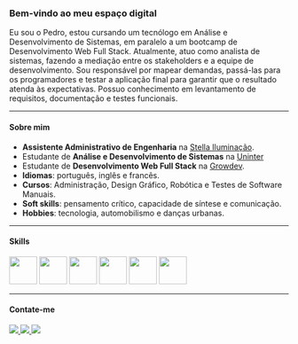 ### Bem-vindo ao meu espaço digital

Eu sou o Pedro, estou cursando um tecnólogo em Análise e Desenvolvimento de Sistemas, em paralelo a um bootcamp de 
Desenvolvimento Web Full Stack. Atualmente, atuo como analista de sistemas, fazendo a mediação entre os 
stakeholders e a equipe de desenvolvimento. Sou responsável por mapear demandas, passá-las para os 
programadores e testar a aplicação final para garantir que o resultado atenda às expectativas. Possuo conhecimento 
em levantamento de requisitos, documentação e testes funcionais.

<hr>

#### Sobre mim

- **Assistente Administrativo de Engenharia** na [Stella Iluminação](https://stella.com.br/).
- Estudante de **Análise e Desenvolvimento de Sistemas** na [Uninter](https://www.uninter.com/graduacao/a-distancia/?gad_source=1&gclid=CjwKCAiA2JG9BhAuEiwAH_zf3i2xlBFYr25Bunsh96NdNV040IKLhjCjm6R0YJ5AWbTqMrKCmiEN9RoCAKYQAvD_BwE&gclsrc=aw.ds)
- Estudante de **Desenvolvimento Web Full Stack** na [Growdev](https://www.growdev.com.br/).
- **Idiomas**: português, inglês e francês.
- **Cursos**: Administração, Design Gráfico, Robótica e  Testes de Software Manuais.
- **Soft skills**: pensamento crítico, capacidade de síntese e comunicação.
- **Hobbies**: tecnologia, automobilismo e danças urbanas.

<hr>

#### Skills

<div style="display: inline">
  <img width="50" height="50" src="https://cdn.jsdelivr.net/gh/devicons/devicon@latest/icons/html5/html5-original.svg" />
  <img width="50" height="50" src="https://cdn.jsdelivr.net/gh/devicons/devicon@latest/icons/css3/css3-original.svg" />
  <img width="50" height="50" src="https://cdn.jsdelivr.net/gh/devicons/devicon@latest/icons/javascript/javascript-original.svg" />
  <img width="50" height="50" src="https://img.icons8.com/?size=100&id=wpZmKzk11AzJ&format=png&color=000000" />
  <img width="50" height="50" src="https://img.icons8.com/?size=100&id=wPohyHO_qO1a&format=png&color=000000" />
  <img width="50" height="50" src="https://cdn.jsdelivr.net/gh/devicons/devicon@latest/icons/bootstrap/bootstrap-original.svg" />
</div>

<hr>

#### Contate-me

<div style="display: inline" align= "center">
  <a href="https://wa.me/5551986008003" target="_blank">
    <img width"50" height"50" src="https://img.shields.io/badge/WhatsApp-25D366?style=for-the-badge&logo=whatsapp&logoColor=white" />
  </a>
  <a href="https://www.linkedin.com/in/pedro-feld/" target="_blank">
    <img width"50" height"50" src="https://img.shields.io/badge/LinkedIn-0077B5?style=for-the-badge&logo=linkedin&logoColor=white" />
  </a>
   <a href="mailto:pedro.gael.feld@gmail.com" target="_blank">
    <img width"50" height"50" src="https://img.shields.io/badge/Gmail-D14836?style=for-the-badge&logo=gmail&logoColor=white" />
  </a>
</div>
